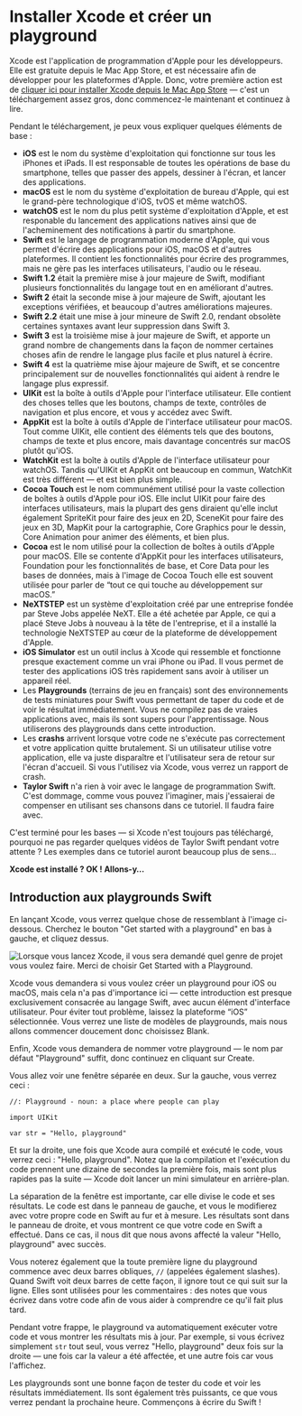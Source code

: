 # Installer Xcode et créer un playground

Xcode est l'application de programmation d'Apple pour les développeurs. Elle est gratuite depuis le Mac App Store, et est nécessaire afin de développer pour les plateformes d'Apple. Donc, votre première action est de [cliquer ici pour installer Xcode depuis le Mac App  Store](https://itunes.apple.com/us/app/xcode/id497799835?mt=12&at=10l8cn&ct=hws) — c'est un téléchargement assez gros, donc commencez-le maintenant et continuez à lire.

Pendant le téléchargement, je peux vous expliquer quelques éléments de base :

- **iOS** est le nom du système d'exploitation qui fonctionne sur tous les iPhones et iPads. Il est responsable de toutes les opérations de base du smartphone, telles que passer des appels, dessiner à l'écran, et lancer des applications.
- **macOS** est le nom du système d'exploitation de bureau d'Apple, qui est le grand-père technologique d'iOS, tvOS et même watchOS.
- **watchOS** est le nom du plus petit système d'exploitation d'Apple, et est responable du lancement des applications natives ainsi que de l'acheminement des notifications à partir du smartphone.
- **Swift** est le langage de programmation moderne d'Apple, qui vous permet d'écrire des applications pour iOS, macOS et d'autres plateformes. Il contient les fonctionnalités pour écrire des programmes, mais ne gère pas les interfaces utilisateurs, l'audio ou le réseau.
- **Swift 1.2** était la première mise à jour majeure de Swift, modifiant plusieurs fonctionnalités du langage tout en en améliorant d'autres.
- **Swift 2** était la seconde mise à jour majeure de Swift, ajoutant les exceptions vérifiées, et beaucoup d'autres améliorations majeures.
- **Swift 2.2** était une mise à jour mineure de Swift 2.0, rendant obsolète certaines syntaxes avant leur suppression dans Swift 3.
- **Swift 3** est la troisième mise à jour majeure de Swift, et apporte un grand nombre de changements dans la façon de nommer certaines choses afin de rendre le langage plus facile et plus naturel à écrire.
- **Swift 4** est la quatrième mise àjour majeure de Swift, et se concentre principalement sur de nouvelles fonctionnalités qui aident à rendre le langage plus expressif.
- **UIKit** est la boîte à outils d'Apple pour l'interface utilisateur. Elle contient des choses telles que les boutons, champs de texte, contrôles de navigation et plus encore, et vous y accédez avec Swift.
- **AppKit** est la boîte à outils d'Apple de l'interface utilisateur pour macOS. Tout comme UIKit, elle contient des éléments tels que des boutons, champs de texte et plus encore, mais davantage concentrés sur macOS plutôt qu'iOS.
- **WatchKit** est la boîte à outils d'Apple de l'interface utilisateur pour watchOS. Tandis qu'UIKit et AppKit ont beaucoup en commun, WatchKit est très différent — et est bien plus simple.
- **Cocoa Touch** est le nom communément utilisé pour la vaste collection de boîtes à outils d'Apple pour iOS. Elle inclut UIKit pour faire des interfaces utilisateurs, mais la plupart des gens diraient qu'elle inclut également SpriteKit pour faire des jeux en 2D, SceneKit pour faire des jeux en 3D, MapKit pour la cartographie, Core Graphics pour le dessin, Core Animation pour animer des éléments, et bien plus.
- **Cocoa** est le nom utilisé pour la collection de boîtes à outils d'Apple pour macOS. Elle se contente d'AppKit pour les interfaces utilisateurs, Foundation pour les fonctionnalités de base, et Core Data pour les bases de données, mais à l'image de Cocoa Touch elle est souvent utilisée pour parler de “tout ce qui touche au développement sur macOS.”
- **NeXTSTEP** est un système d'exploitation créé par une entreprise fondée par Steve Jobs appelée NeXT. Elle a été achetée par Apple, ce qui a placé Steve Jobs à nouveau à la tête de l'entreprise, et il a installé la technologie NeXTSTEP au cœur de la plateforme de développement d'Apple.
- **iOS Simulator** est un outil inclus à Xcode qui ressemble et fonctionne presque exactement comme un vrai iPhone ou iPad. Il vous permet de tester des applications iOS très rapidement sans avoir à utiliser un appareil réel.
- Les **Playgrounds** (terrains de jeu en français) sont des environnements de tests miniatures pour Swift vous permettant de taper du code et de voir le résultat immédiatement. Vous ne compilez pas de vraies applications avec, mais ils sont supers pour l'apprentissage. Nous utiliserons des playgrounds dans cette introduction.
- Les **crashs** arrivent lorsque votre code ne s'exécute pas correctement et votre application quitte brutalement. Si un utilisateur utilise votre application, elle va juste disparaître et l'utilisateur sera de retour sur l'écran d'accueil. Si vous l'utilisez via Xcode, vous verrez un rapport de crash.
- **Taylor Swift** n'a rien à voir avec le langage de programmation Swift. C'est dommage, comme vous pouvez l'imaginer, mais j'essaierai de compenser en utilisant ses chansons dans ce tutoriel. Il faudra faire avec.

C'est terminé pour les bases — si Xcode n'est toujours pas téléchargé, pourquoi ne pas regarder quelques vidéos de Taylor Swift pendant votre attente ? Les exemples dans ce tutoriel auront beaucoup plus de sens…

**Xcode est installé ? OK ! Allons-y…**

## Introduction aux playgrounds Swift

En lançant Xcode, vous verrez quelque chose de ressemblant à l'image ci-dessous. Cherchez le bouton "Get started with a playground" en bas à gauche, et cliquez dessus.

![Lorsque vous lancez Xcode, il vous sera demandé quel genre de projet vous voulez faire. Merci de choisir Get Started with a Playground.](0-1.png)

Xcode vous demandera si vous voulez créer un playground pour iOS ou macOS, mais cela n'a pas d'importance ici — cette introduction est presque exclusivement consacrée au langage Swift, avec aucun élément d'interface utilisateur. Pour éviter tout problème, laissez la plateforme “iOS” sélectionnée. Vous verrez une liste de modèles de playgrounds, mais nous allons commencer doucement donc choisissez Blank.

Enfin, Xcode vous demandera de nommer votre playground — le nom par défaut "Playground" suffit, donc continuez en cliquant sur Create.

Vous allez voir une fenêtre séparée en deux. Sur la gauche, vous verrez ceci :

    //: Playground - noun: a place where people can play

    import UIKit

    var str = "Hello, playground"

Et sur la droite, une fois que Xcode aura compilé et exécuté le code, vous verrez ceci : "Hello, playground". Notez que la compilation et l'exécution du code prennent une dizaine de secondes la première fois, mais sont plus rapides pas la suite — Xcode doit lancer un mini simulateur en arrière-plan.

La séparation de la fenêtre est importante, car elle divise le code et ses résultats. Le code est dans le panneau de gauche, et vous le modifierez avec votre propre code en Swift au fur et à mesure. Les résultats sont dans le panneau de droite, et vous montrent ce que votre code en Swift a effectué. Dans ce cas, il nous dit que nous avons affecté la valeur "Hello, playground" avec succès.

Vous noterez également que la toute première ligne du playground commence avec deux barres obliques, `//` (appelées également slashes). Quand Swift voit deux barres de cette façon, il ignore tout ce qui suit sur la ligne. Elles sont utilisées pour les commentaires : des notes que vous écrivez dans votre code afin de vous aider à comprendre ce qu'il fait plus tard.

Pendant votre frappe, le playground va automatiquement exécuter votre code et vous montrer les résultats mis à jour. Par exemple, si vous écrivez simplement `str` tout seul, vous verrez "Hello, playground" deux fois sur la droite — une fois car la valeur a été affectée, et une autre fois car vous l'affichez.

Les playgrounds sont une bonne façon de tester du code et voir les résultats immédiatement. Ils sont également très puissants, ce que vous verrez pendant la prochaine heure. Commençons à écrire du Swift !
